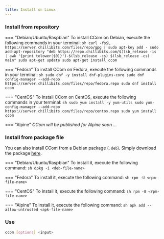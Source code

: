 ```yaml
---
title: Install on Linux
---
```


### Install from repository
=== "Debian/Ubuntu/Raspbian"
    To install CCom on Debian, execute the following commands in your terminal:
    ```sh
    curl -fsSL https://server.chillibits.com/files/repo/gpg | sudo apt-key add -
	sudo add-apt-repository "deb https://repo.chillibits.com/$(lsb_release -is | awk '{print tolower($0)}')-$(lsb_release -cs) $(lsb_release -cs) main"
	sudo apt-get update
	sudo apt-get install ccom
    ```

=== "Fedora"
    To install CCom on Fedora, execute the following commands in your terminal:
    ```sh
    sudo dnf -y install dnf-plugins-core
	sudo dnf config-manager --add-repo https://server.chillibits.com/files/repo/fedora.repo
	sudo dnf install ccom
    ```

=== "CentOS"
    To install CCom on CentOS, execute the following commands in your terminal:
    ```sh
    sudo yum install -y yum-utils
	sudo yum-config-manager --add-repo https://server.chillibits.com/files/repo/centos.repo
	sudo yum install ccom
    ```

=== "Alpine"
    *CCom will be published for Alpine soon ...*

### Install from package file
You can also install CCom from a Debian package (`.deb`). Simply download the package [here](https://github.com/compose-generator/ccom/releases/latest).

=== "Debian/Ubuntu/Raspbian"
    To install it, execute the following command:
    ```sh
    dpkg -i <deb-file-name>
    ```

=== "Fedora"
    To install it, execute the following command:
    ```sh
    rpm -U <rpm-file-name>
    ```

=== "CentOS"
    To install it, execute the following command:
    ```sh
    rpm -U <rpm-file-name>
    ```

=== "Alpine"
    To install it, execute the following command:
    ```sh
    apk add --allow-untrusted <apk-file-name>
    ```

### Use
```sh
ccom [options] <input>
```
